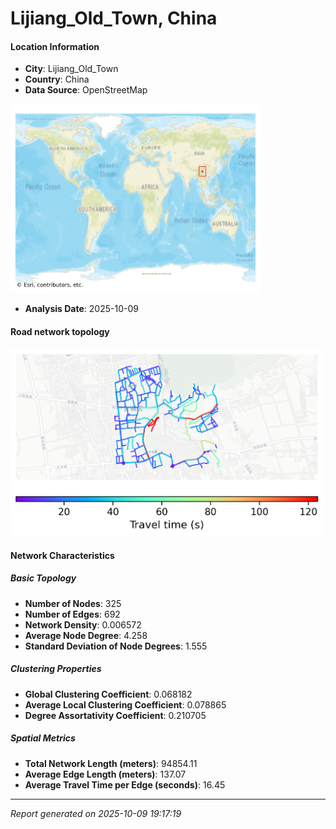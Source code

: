 # Lijiang_Old_Town, China

#### Location Information

- **City**: Lijiang_Old_Town
- **Country**: China
- **Data Source**: OpenStreetMap
<img src="Lijiang_Old_Town_location.png" alt="Lijiang_Old_Town Location Map" width="400" />

- **Analysis Date**: 2025-10-09

#### Road network topology

<img src="Lijiang_Old_Town_network_map.png" alt="Lijiang_Old_Town Road Network Map" width="500"/>

#### Network Characteristics

##### Basic Topology

- **Number of Nodes**: 325
- **Number of Edges**: 692
- **Network Density**: 0.006572
- **Average Node Degree**: 4.258
- **Standard Deviation of Node Degrees**: 1.555

##### Clustering Properties

- **Global Clustering Coefficient**: 0.068182
- **Average Local Clustering Coefficient**: 0.078865
- **Degree Assortativity Coefficient**: 0.210705

##### Spatial Metrics

- **Total Network Length (meters)**: 94854.11
- **Average Edge Length (meters)**: 137.07
- **Average Travel Time per Edge (seconds)**: 16.45

---
*Report generated on 2025-10-09 19:17:19*
